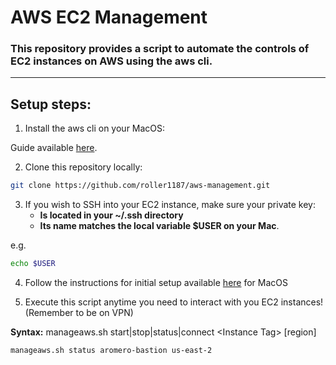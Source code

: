 # AWS EC2 Management

### This repository provides a script to automate the controls of EC2 instances on AWS using the aws cli.

---

## Setup steps:

1. Install the aws cli on your MacOS:

Guide available [here](https://docs.aws.amazon.com/cli/latest/userguide/cli-chap-install.html).

2. Clone this repository locally:

```sh
git clone https://github.com/roller1187/aws-management.git
```

3. If you wish to SSH into your EC2 instance, make sure your private key:
    - **Is located in your ~/.ssh directory**
    - **Its name matches the local variable $USER on your Mac**. 

e.g. 
```sh
echo $USER
```

4. Follow the instructions for initial setup available [here](https://docs.google.com/document/d/1UcgGkFnv-zZJUWrVIspSYaJH_6fsbllTaBbpiQmx574/view) for MacOS

5. Execute this script anytime you need to interact with you EC2 instances! (Remember to be on VPN)

**Syntax:**  manageaws.sh start|stop|status|connect \<Instance Tag\> [region]

```sh
manageaws.sh status aromero-bastion us-east-2
```
